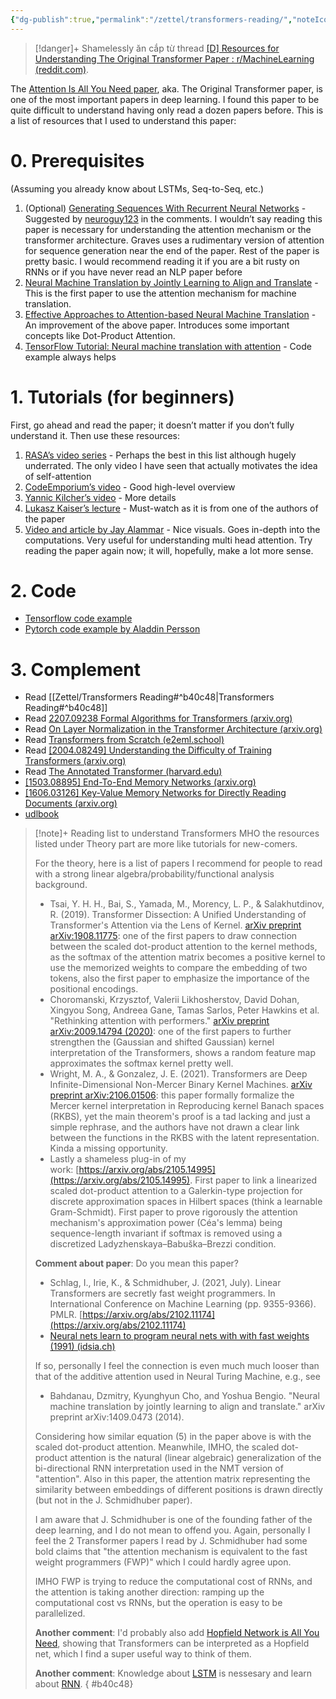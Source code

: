 ```yaml
---
{"dg-publish":true,"permalink":"/zettel/transformers-reading/","noteIcon":"📝","created":"2024-03-20T00:13:20.877+07:00","updated":"2024-05-01T20:32:10.716+07:00"}
---
```


>[!danger]+
>Shamelessly ăn cắp từ thread [[D] Resources for Understanding The Original Transformer Paper : r/MachineLearning (reddit.com)](https://www.reddit.com/r/MachineLearning/comments/pkedi4/d_resources_for_understanding_the_original/).

The [Attention Is All You Need paper](https://arxiv.org/abs/1706.03762), aka. The Original Transformer paper, is one of the most important papers in deep learning. I found this paper to be quite difficult to understand having only read a dozen papers before. This is a list of resources that I used to understand this paper:
# 0. Prerequisites
(Assuming you already know about LSTMs, Seq-to-Seq, etc.)
1. (Optional) [Generating Sequences With Recurrent Neural Networks](https://arxiv.org/abs/1308.0850) - Suggested by [neuroguy123](https://www.reddit.com/r/MachineLearning/comments/pkedi4/d_resources_for_understanding_the_original/hc4fe3y?utm_source=share&utm_medium=web2x&context=3) in the comments. I wouldn’t say reading this paper is necessary for understanding the attention mechanism or the transformer architecture. Graves uses a rudimentary version of attention for sequence generation near the end of the paper. Rest of the paper is pretty basic. I would recommend reading it if you are a bit rusty on RNNs or if you have never read an NLP paper before
2. [Neural Machine Translation by Jointly Learning to Align and Translate](https://arxiv.org/abs/1409.0473) - This is the first paper to use the attention mechanism for machine translation.
3. [Effective Approaches to Attention-based Neural Machine Translation](https://arxiv.org/abs/1508.04025) - An improvement of the above paper. Introduces some important concepts like Dot-Product Attention.
4. [TensorFlow Tutorial: Neural machine translation with attention](https://www.tensorflow.org/text/tutorials/nmt_with_attention) - Code example always helps
# 1. Tutorials (for beginners)
First, go ahead and read the paper; it doesn’t matter if you don’t fully understand it. Then use these resources:
1. [RASA’s video series](https://youtu.be/EXNBy8G43MM) - Perhaps the best in this list although hugely underrated. The only video I have seen that actually motivates the idea of self-attention
2. [CodeEmporium’s video](https://youtu.be/TQQlZhbC5ps) - Good high-level overview
3. [Yannic Kilcher’s video](https://youtu.be/iDulhoQ2pro) - More details
4. [Lukasz Kaiser’s lecture](https://youtu.be/rBCqOTEfxvg) - Must-watch as it is from one of the authors of the paper
5. [Video and article by Jay Alammar](https://jalammar.github.io/illustrated-transformer/) - Nice visuals. Goes in-depth into the computations. Very useful for understanding multi head attention.
Try reading the paper again now; it will, hopefully, make a lot more sense.
# 2. Code
- [Tensorflow code example](https://www.tensorflow.org/text/tutorials/transformer)
- [Pytorch code example by Aladdin Persson](https://youtu.be/U0s0f995w14)
# 3. Complement
- Read [[Zettel/Transformers Reading#^b40c48\|Transformers Reading#^b40c48]] 
- Read [2207.09238 Formal Algorithms for Transformers (arxiv.org)](https://arxiv.org/abs/2207.09238)
- Read [On Layer Normalization in the Transformer Architecture (arxiv.org)](https://arxiv.org/pdf/2002.04745.pdf)
- Read [Transformers from Scratch (e2eml.school)](https://e2eml.school/transformers.html)
- Read [[2004.08249] Understanding the Difficulty of Training Transformers (arxiv.org)](https://arxiv.org/abs/2004.08249)
- Read [The Annotated Transformer (harvard.edu)](https://nlp.seas.harvard.edu/2018/04/03/attention.html)
- [[1503.08895] End-To-End Memory Networks (arxiv.org)](https://arxiv.org/abs/1503.08895)
- [[1606.03126] Key-Value Memory Networks for Directly Reading Documents (arxiv.org)](https://arxiv.org/abs/1606.03126)
- [udlbook](https://udlbook.github.io/udlbook/)


>[!note]+ Reading list to understand Transformers
>MHO the resources listed under Theory part are more like tutorials for new-comers.
>
>For the theory, here is a list of papers I recommend for people to read with a strong linear algebra/probability/functional analysis background.
>- Tsai, Y. H. H., Bai, S., Yamada, M., Morency, L. P., & Salakhutdinov, R. (2019). Transformer Dissection: A Unified Understanding of Transformer's Attention via the Lens of Kernel. [arXiv preprint arXiv:1908.11775](https://arxiv.org/abs/1908.11775): one of the first papers to draw connection between the scaled dot-product attention to the kernel methods, as the softmax of the attention matrix becomes a positive kernel to use the memorized weights to compare the embedding of two tokens, also the first paper to emphasize the importance of the positional encodings.
>- Choromanski, Krzysztof, Valerii Likhosherstov, David Dohan, Xingyou Song, Andreea Gane, Tamas Sarlos, Peter Hawkins et al. "Rethinking attention with performers." [arXiv preprint arXiv:2009.14794 (2020)](https://arxiv.org/abs/2009.14794): one of the first papers to further strengthen the (Gaussian and shifted Gaussian) kernel interpretation of the Transformers, shows a random feature map approximates the softmax kernel pretty well.
>- Wright, M. A., & Gonzalez, J. E. (2021). Transformers are Deep Infinite-Dimensional Non-Mercer Binary Kernel Machines. [arXiv preprint arXiv:2106.01506](https://arxiv.org/abs/2106.01506): this paper formally formalize the Mercer kernel interpretation in Reproducing kernel Banach spaces (RKBS), yet the main theorem's proof is a tad lacking and just a simple rephrase, and the authors have not drawn a clear link between the functions in the RKBS with the latent representation. Kinda a missing opportunity.
>- Lastly a shameless plug-in of my work: [https://arxiv.org/abs/2105.14995](https://arxiv.org/abs/2105.14995). First paper to link a linearized scaled dot-product attention to a Galerkin-type projection for discrete approximation spaces in Hilbert spaces (think a learnable Gram-Schmidt). First paper to prove rigorously the attention mechanism's approximation power (Céa's lemma) being sequence-length invariant if softmax is removed using a discretized Ladyzhenskaya–Babuška–Brezzi condition.
>
>**Comment about paper**:
>Do you mean this paper?
>- Schlag, I., Irie, K., & Schmidhuber, J. (2021, July). Linear Transformers are secretly fast weight programmers. In International Conference on Machine Learning (pp. 9355-9366). PMLR. [https://arxiv.org/abs/2102.11174](https://arxiv.org/abs/2102.11174)
>- [Neural nets learn to program neural nets with with fast weights (1991) (idsia.ch)](https://people.idsia.ch/~juergen/fast-weight-programmer-1991-transformer.html)
>
>If so, personally I feel the connection is even much much looser than that of the additive attention used in Neural Turing Machine, e.g., see
>- Bahdanau, Dzmitry, Kyunghyun Cho, and Yoshua Bengio. "Neural machine translation by jointly learning to align and translate." arXiv preprint arXiv:1409.0473 (2014).
>
>Considering how similar equation (5) in the paper above is with the scaled dot-product attention. Meanwhile, IMHO, the scaled dot-product attention is the natural (linear algebraic) generalization of the bi-directional RNN interpretation used in the NMT version of "attention". Also in this paper, the attention matrix representing the similarity between embeddings of different positions is drawn directly (but not in the J. Schmidhuber paper).
>
>I am aware that J. Schmidhuber is one of the founding father of the deep learning, and I do not mean to offend you. Again, personally I feel the 2 Transformer papers I read by J. Schmidhuber had some bold claims that "the attention mechanism is equivalent to the fast weight programmers (FWP)" which I could hardly agree upon.
>
>IMHO FWP is trying to reduce the computational cost of RNNs, and the attention is taking another direction: ramping up the computational cost vs RNNs, but the operation is easy to be parallelized. 
>
>**Another comment**:
>I'd probably also add [Hopfield Network is All You Need](https://arxiv.org/pdf/2008.02217), showing that Transformers can be interpreted as a Hopfield net, which I find a super useful way to think of them.
>
>**Another comment**:
>Knowledge about [LSTM](https://en.wikipedia.org/wiki/Long_short-term_memory) is nessesary and learn about [RNN](https://arxiv.org/abs/1308.0850).
{ #b40c48}

